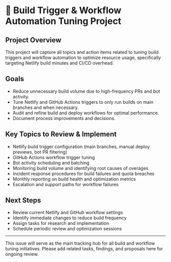# 🚀 Build Trigger & Workflow Automation Tuning Project

## Project Overview
This project will capture all topics and action items related to tuning build triggers and workflow automation to optimize resource usage, specifically targeting Netlify build minutes and CI/CD overhead.

## Goals
- Reduce unnecessary build volume due to high-frequency PRs and bot activity.
- Tune Netlify and GitHub Actions triggers to only run builds on main branches and when necessary.
- Audit and refine build and deploy workflows for optimal performance.
- Document process improvements and decisions.

## Key Topics to Review & Implement
- Netlify build trigger configuration (main branches, manual deploy previews, bot PR filtering)
- GitHub Actions workflow trigger tuning
- Bot activity scheduling and batching
- Monitoring build volume and identifying root causes of overages
- Incident response procedures for build failures and quota breaches
- Monthly reporting on build health and optimization metrics
- Escalation and support paths for workflow failures

## Next Steps
- Review current Netlify and GitHub workflow settings
- Identify immediate changes to reduce build frequency
- Assign tasks for research and implementation
- Schedule periodic review and optimization sessions

---
This issue will serve as the main tracking hub for all build and workflow tuning initiatives. Please add related tasks, findings, and proposals here for ongoing review.
